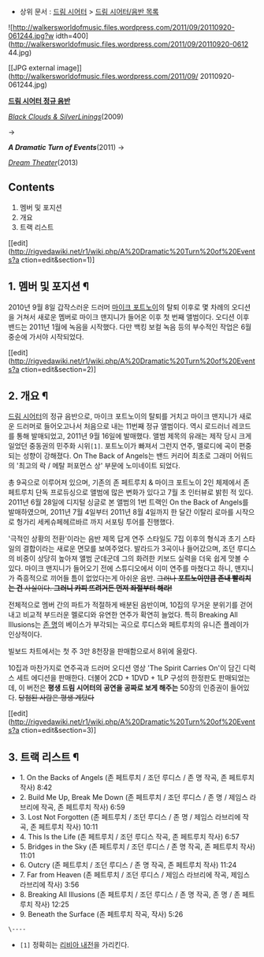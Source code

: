   * 상위 문서 : [드림 시어터](%EB%93%9C%EB%A6%BC%20%EC%8B%9C%EC%96%B4%ED%84%B0.md) > [드림 시어터/음반 목록](%EB%93%9C%EB%A6%BC%20%EC%8B%9C%EC%96%B4%ED%84%B0/%EC%9D%8C%EB%B0%98%20%EB%AA%A9%EB%A1%9D.md)  

![http://walkersworldofmusic.files.wordpress.com/2011/09/20110920-061244.jpg?w
idth=400](http://walkersworldofmusic.files.wordpress.com/2011/09/20110920-0612
44.jpg)

[[JPG external image]](http://walkersworldofmusic.files.wordpress.com/2011/09/
20110920-061244.jpg)

**[드림 시어터 정규 음반](%EB%93%9C%EB%A6%BC%20%EC%8B%9C%EC%96%B4%ED%84%B0/%EC%9D%8C%EB%B0%98%20%EB%AA%A9%EB%A1%9D.md)**

_[Black Clouds & SilverLinings](Black%20Clouds%20%26%20Silver%20Linings.md)_(2009)

→

**_A Dramatic Turn of Events_**(2011) 
→

_[Dream Theater](Dream%20Theater%28%EC%9D%8C%EB%B0%98%29.md)_(2013)

  

## Contents

    

1. 멤버 및 포지션 
2. 개요 
3. 트랙 리스트 

[[edit](http://rigvedawiki.net/r1/wiki.php/A%20Dramatic%20Turn%20of%20Events?a
ction=edit&section=1)]

## 1. 멤버 및 포지션 ¶

2010년 9월 8일 갑작스러운 드러머 [마이크 포트노이](%EB%A7%88%EC%9D%B4%ED%81%AC%20%ED%8F%AC%ED%8A%B8%EB%85%B8%EC%9D%B4.md)의 탈퇴 이후로 몇 차례의 오디션을 거쳐서 새로운 멤버로 마이크 맨지니가 들어온 이후 첫
번째 앨범이다. 오디션 이후 밴드는 2011년 1월에 녹음을 시작했다. 다만 백킹 보컬 녹음 등의 부수적인 작업은 6월 중순에 가서야
시작되었다.

  

[[edit](http://rigvedawiki.net/r1/wiki.php/A%20Dramatic%20Turn%20of%20Events?a
ction=edit&section=2)]

## 2. 개요 ¶

[드림 시어터](%EB%93%9C%EB%A6%BC%20%EC%8B%9C%EC%96%B4%ED%84%B0.md)의 정규 음반으로, 마이크
포트노이의 탈퇴를 거치고 마이크 맨지니가 새로운 드러머로 들어오고나서 처음으로 내는 11번째 정규 앨범이다. 역시 로드러너 레코드를 통해
발매되었고, 2011년 9월 16일에 발매했다. 앨범 제목의 유래는 제작 당시 크게 일었던 중동권의 민주화 시위`[1]`. 포트노이가 빠져서
그런지 연주, 멜로디에 곡이 편중되는 성향이 강해졌다. On The Back of Angels는 밴드 커리어 최초로 그래미 어워드의 '최고의
락 / 메탈 퍼포먼스 상' 부문에 노미네이트 되었다.

  

총 9곡으로 이루어져 있으며, 기존의 존 페트루치 & 마이크 포트노이 2인 체제에서 존 페트루치 단독 프로듀싱으로 앨범에 많은 변화가 있다고
7월 초 인터뷰로 밝힌 적 있다. 2011년 6월 28일에 디지털 싱글로 본 앨범의 1번 트랙인 On the Back of Angels를
발매하였으며, 2011년 7월 4일부터 2011년 8월 4일까지 한 달간 이탈리 로마를 시작으로 헝가리 세케슈페헤르바르 까지 서포팅 투어를
진행했다.

  

'극적인 상황의 전환'이라는 음반 제목 답게 연주 스타일도 7집 이후의 형식과 초기 스타일의 결합이라는 새로운 면모를 보여주었다. 발라드가
3곡이나 들어갔으며, 조던 루디스의 비중이 상당히 높아져 앨범 군데군데 그의 화려한 키보드 실력을 더욱 쉽게 맛볼 수 있다. 마이크 맨지니가
들어오기 전에 스튜디오에서 이미 연주를 마쳤다고 하니, 맨지니가 즉흥적으로 끼어들 틈이 없었다는게 아쉬운 음반. <del>그러나
**포트노이만큼 존내 빨리치는 건** 사실이다. **그러니 카피 뜨려거든 먼저 좌절부터 해라!**</del>

  

전체적으로 멤버 간의 파트가 적절하게 배분된 음반이며, 10집의 무거운 분위기를 걷어내고 비교적 부드러운 멜로디와 유연한 연주가 확연히
늘었다. 특히 Breaking All Illusions는 [존 명](%EC%A1%B4%20%EB%AA%85.md)의 베이스가 부각되는
곡으로 루디스와 페트루치의 유니즌 플레이가 인상적이다.

  

빌보드 차트에서는 첫 주 3만 8천장을 판매함으로서 8위에 올랐다.

  

10집과 마찬가지로 연주곡과 드러머 오디션 영상 'The Spirit Carries On'이 담긴 디럭스 세트 에디션을 판매한다. 더불어
2CD + 1DVD + 1LP 구성의 한정판도 판매되었는데, 이 버전은 **평생 드림 시어터의 공연을 공짜로 보게 해주는** 50장의
인증권이 들어있다. <del>당첨된 사람은 평생 계탔다</del>

  

[[edit](http://rigvedawiki.net/r1/wiki.php/A%20Dramatic%20Turn%20of%20Events?a
ction=edit&section=3)]

## 3. 트랙 리스트 ¶

  * 1\. On the Backs of Angels (존 페트루치 / 조던 루디스 / 존 명 작곡, 존 페트루치 작사) 8:42
  * 2\. Build Me Up, Break Me Down (존 페트루치 / 조던 루디스 / 존 명 / 제임스 라브리에 작곡, 존 페트루치 작사) 6:59
  * 3\. Lost Not Forgotten (존 페트루치 / 조던 루디스 / 존 명 / 제임스 라브리에 작곡, 존 페트루치 작사) 10:11
  * 4\. This Is the Life (존 페트루치 / 조던 루디스 작곡, 존 페트루치 작사) 6:57
  * 5\. Bridges in the Sky (존 페트루치 / 조던 루디스 / 존 명 작곡, 존 페트루치 작사) 11:01
  * 6\. Outcry (존 페트루치 / 조던 루디스 / 존 명 작곡, 존 페트루치 작사) 11:24
  * 7\. Far from Heaven (존 페트루치 / 조던 루디스 / 제임스 라브리에 작곡, 제임스 라브리에 작사) 3:56
  * 8\. Breaking All Illusions (존 페트루치 / 조던 루디스 / 존 명 작곡, 존 명 / 존 페트루치 작사) 12:25
  * 9\. Beneath the Surface (존 페트루치 작곡, 작사) 5:26

`\----`

  * `[1]` 정확히는 [리비아 내전](%EB%A6%AC%EB%B9%84%EC%95%84%20%EB%82%B4%EC%A0%84.md)을 가리킨다.

